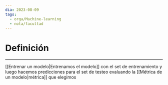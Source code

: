 ```yaml
---
dia: 2023-08-09
tags:
  - orga/Machine-learning
  - nota/facultad
---
```

# Definición
---
[[Entrenar un modelo|Entrenamos el modelo]] con el set de entrenamiento y luego hacemos predicciones para el set de testeo evaluando la [[Métrica de un modelo|métrica]] que elegimos 